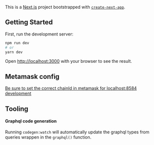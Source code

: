 This is a [Next.js](https://nextjs.org/) project bootstrapped with [`create-next-app`](https://github.com/vercel/next.js/tree/canary/packages/create-next-app).

## Getting Started

First, run the development server:

```bash
npm run dev
# or
yarn dev
```

Open [http://localhost:3000](http://localhost:3000) with your browser to see the result.

## Metamask config

[Be sure to set the correct chainId in metamask for localhost:8584 development](https://stackoverflow.com/questions/73164955/hardhat-metamask-error-trying-to-send-a-raw-transaction-with-an-invalid-chain)

## Tooling

#### Graphql code generation
Running `codegen:watch` will automatically update the graphql types from queries wrappen in the `graphql()` function.